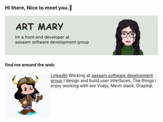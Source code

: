 ### Hi there, Nice to meet you.👋

<!--
**artmarydotir/artmarydotir** is a ✨ _special_ ✨ repository because its `README.md` (this file) appears on your GitHub profile.

Here are some ideas to get you started:

- 🔭 I’m currently working on ...
- 🌱 I’m currently learning ...
- 👯 I’m looking to collaborate on ...
- 🤔 I’m looking for help with ...
- 💬 Ask me about ...
- 📫 How to reach me: ...
- 😄 Pronouns: ...
- ⚡ Fun fact: ...
-->
<img src="./me.png" alt="me">

#### find me around the web:
<a href="https://www.linkedin.com/in/maryam-haghgou-5755a0159/">LinkedIn</a>
<img align="left" width="150" height="150" src="./octocat.png">
Working at [aasaam software development group](https://github.com/aasaam)
I design and build user interfaces. The things i enjoy working with are Vuejs, Mevn stack, Graphql.


